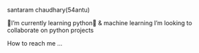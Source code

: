  santaram chaudhary(54antu)
   
 🏫I’m currently learning python🐍 & machine learning
  I’m looking to collaborate on python projects
  
  
  
  
 How to reach me ...

<!---
54ntu/54ntu is a ✨ special ✨ repository because its `README.md` (this file) appears on your GitHub profile.
You can click the Preview link to take a look at your changes.
--->
